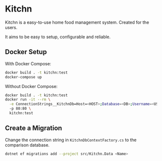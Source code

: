 # Kitchn

Kitchn is a easy-to-use home food management system. Created for the users.

It aims to be easy to setup, configurable and reliable.

## Docker Setup

With Docker Compose:

```bash
docker build . -t kitchn:test
docker-compose up
```

Without Docker Compose:

```bash
docker build . -t kitchn:test
docker run -it --rm \
  -e ConnectionStrings__KitchnDb=Host=<HOST>;Database=<DB>;Username=<USER>;Password=<PASS> \
  -p 80:80 \
  kitchn:test
```

## Create a Migration

Change the connection string in `KitchnDbContextFactory.cs` to the comparison database.

```bash
dotnet ef migrations add --project src/Kitchn.Data <Name>
```
